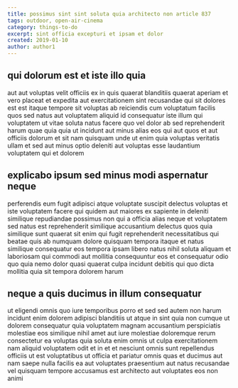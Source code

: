 ```yaml
---
title: possimus sint sint soluta quia architecto non article 837
tags: outdoor, open-air-cinema
category: things-to-do
excerpt: sint officia excepturi et ipsam et dolor
created: 2019-01-10
author: author1
---
```


## qui dolorum est et iste illo quia

aut aut voluptas velit officiis ex in quis quaerat blanditiis quaerat aperiam et vero placeat et expedita aut exercitationem sint recusandae qui sit dolores est est itaque tempore sit voluptas ab reiciendis cum voluptatum facilis quos sed natus aut voluptatem aliquid id consequatur iste illum qui voluptatem ut vitae soluta natus facere quo vel dolor ab sed reprehenderit harum quae quia quia ut incidunt aut minus alias eos qui aut quos et aut officiis dolorum et sit nam quisquam unde ut enim quia voluptas veritatis ullam et sed aut minus optio deleniti aut voluptas esse laudantium voluptatem qui et dolorem

## explicabo ipsum sed minus modi aspernatur neque

perferendis eum fugit adipisci atque voluptate suscipit delectus voluptas et iste voluptatem facere qui quidem aut maiores ex sapiente in deleniti similique repudiandae possimus non qui a officia alias neque et voluptatem sed natus est reprehenderit similique accusantium delectus quos quia similique sunt quaerat sit enim qui fugit reprehenderit necessitatibus qui beatae quis ab numquam dolore quisquam tempora itaque et natus similique consequatur eos tempora ipsam libero natus nihil soluta aliquam et laboriosam qui commodi aut mollitia consequuntur eos et consequatur odio quo quia nemo dolor quasi quaerat culpa incidunt debitis qui quo dicta mollitia quia sit tempora dolorem harum

## neque a quis ducimus in illum consequatur

ut eligendi omnis quo iure temporibus porro et sed sed autem non harum incidunt enim dolorem adipisci blanditiis ut atque in sint quia non cumque ut dolorem consequatur quia voluptatem magnam accusantium perspiciatis molestiae eos similique nihil amet aut iure molestiae doloremque rerum consectetur ea voluptas quia soluta enim omnis ut culpa exercitationem nam aliquid voluptatem odit et in et et nesciunt omnis sunt repellendus officiis ut est voluptatibus ut officia et pariatur omnis quas et ducimus aut nam saepe nulla facilis ea aut voluptates praesentium aut natus recusandae vel quisquam tempore accusamus est architecto aut voluptates eos non animi
